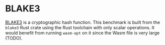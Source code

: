 # BLAKE3

[BLAKE3](https://github.com/BLAKE3-team/BLAKE3) is a cryptographic hash function. This benchmark is
built from the `blake3` Rust crate using the Rust toolchain with only scalar operations. It would
benefit from running `wasm-opt` on it since the Wasm file is very large (TODO).
